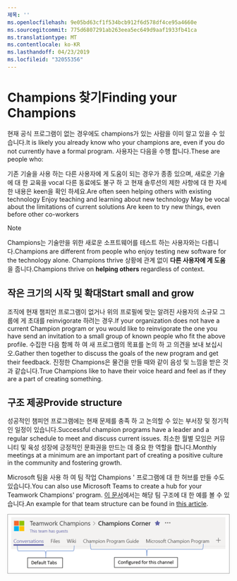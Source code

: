 ```yaml
---
제목: ''
ms.openlocfilehash: 9e05bd63cf1f534bcb912f6d578df4ce95a4660e
ms.sourcegitcommit: 775d6807291ab263eea5ec649d9aaf1933fb41ca
ms.translationtype: MT
ms.contentlocale: ko-KR
ms.lasthandoff: 04/23/2019
ms.locfileid: "32055356"
---
```

# <a name="finding-your-champions"></a><span data-ttu-id="20e54-102">Champions 찾기</span><span class="sxs-lookup"><span data-stu-id="20e54-102">Finding your Champions</span></span> 

<span data-ttu-id="20e54-103">현재 공식 프로그램이 없는 경우에도 champions가 있는 사람을 이미 알고 있을 수 있습니다.</span><span class="sxs-lookup"><span data-stu-id="20e54-103">It is likely you already know who your champions are, even if you do not currently have a formal program.</span></span>  <span data-ttu-id="20e54-104">사용자는 다음을 수행 합니다.</span><span class="sxs-lookup"><span data-stu-id="20e54-104">These are people who:</span></span>

<span data-ttu-id="20e54-105">기존 기술을 사용 하는 다른 사용자에 게 도움이 되는 경우가 종종 있으며, 새로운 기술에 대 한 교육을 vocal 다른 동료에도 불구 하 고 현재 솔루션의 제한 사항에 대 한 자세한 내용은 keen을 확인 하세요.</span><span class="sxs-lookup"><span data-stu-id="20e54-105">Are often seen helping others with existing technology Enjoy teaching and learning about new technology May be vocal about the limitations of current solutions Are keen to try new things, even before other co-workers</span></span>

> [!NOTE]
> <span data-ttu-id="20e54-106">Champions는 기술만을 위한 새로운 소프트웨어를 테스트 하는 사용자와는 다릅니다.</span><span class="sxs-lookup"><span data-stu-id="20e54-106">Champions are different from people who enjoy testing new software for the technology alone.</span></span> <span data-ttu-id="20e54-107">Champions thrive 상황에 관계 없이 **다른 사용자에 게 도움** 을 줍니다.</span><span class="sxs-lookup"><span data-stu-id="20e54-107">Champions thrive on **helping others** regardless of context.</span></span> 

## <a name="start-small-and-grow"></a><span data-ttu-id="20e54-108">작은 크기의 시작 및 확대</span><span class="sxs-lookup"><span data-stu-id="20e54-108">Start small and grow</span></span>

<span data-ttu-id="20e54-109">조직에 현재 챔피언 프로그램이 없거나 위의 프로필에 맞는 알려진 사용자의 소규모 그룹에 게 초대를 reinvigorate 하려는 경우.</span><span class="sxs-lookup"><span data-stu-id="20e54-109">If your organization does not have a current Champion program or you would like to reinvigorate the one you have send an invitation to a small group of known people who fit the above profile.</span></span>  <span data-ttu-id="20e54-110">수집한 다음 함께 하 여 새 프로그램의 목표를 논의 하 고 의견을 보내 보십시오.</span><span class="sxs-lookup"><span data-stu-id="20e54-110">Gather then together to discuss the goals of the new program and get their feedback.</span></span> <span data-ttu-id="20e54-111">진정한 Champions은 물건을 만들 때와 같이 음성 및 느낌을 받은 것과 같습니다.</span><span class="sxs-lookup"><span data-stu-id="20e54-111">True Champions like to have their voice heard and feel as if they are a part of creating something.</span></span>  

## <a name="provide-structure"></a><span data-ttu-id="20e54-112">구조 제공</span><span class="sxs-lookup"><span data-stu-id="20e54-112">Provide structure</span></span>

<span data-ttu-id="20e54-113">성공적인 챔피언 프로그램에는 현재 문제를 충족 하 고 논의할 수 있는 부서장 및 정기적인 일정이 있습니다.</span><span class="sxs-lookup"><span data-stu-id="20e54-113">Successful champion programs have a leader and a regular schedule to meet and discuss current issues.</span></span>  <span data-ttu-id="20e54-114">최소한 월별 모임은 커뮤니티 및 육성 성장에 긍정적인 문화권을 만드는 데 중요 한 역할을 합니다.</span><span class="sxs-lookup"><span data-stu-id="20e54-114">Monthly meetings at a minimum are an important part of creating a positive culture in the community and fostering growth.</span></span>  

<span data-ttu-id="20e54-115">Microsoft 팀을 사용 하 여 팀 작업 Champions ' 프로그램에 대 한 허브를 만들 수도 있습니다.</span><span class="sxs-lookup"><span data-stu-id="20e54-115">You can also use Microsoft Teams to create a hub for your Teamwork Champions' program.</span></span>  <span data-ttu-id="20e54-116">[이 문서](https://docs.microsoft.com/en-us/MicrosoftTeams/teams-adoption-your-first-teams)에서는 해당 팀 구조에 대 한 예를 볼 수 있습니다.</span><span class="sxs-lookup"><span data-stu-id="20e54-116">An example for that team structure can be found in [this article](https://docs.microsoft.com/en-us/MicrosoftTeams/teams-adoption-your-first-teams).</span></span>

![팀 작업 챔피언 팀 탭](media/teams-adoption-tab-example.png)